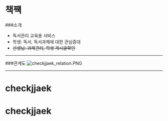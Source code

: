 # 책쨱
###소개
 - 독서관리 교육용 서비스
 - 학생: 독서, 독서과제에 대한 관심증대 
 - ~~선생님: 과제관리, 학생 게시글확인~~
 
----

###관계도
![checkjjaek_relation.PNG](/checkjjaek/app/assets/image/readme/checkjjaek_relation.PNG)

----


# checkjjaek
# checkjjaek
